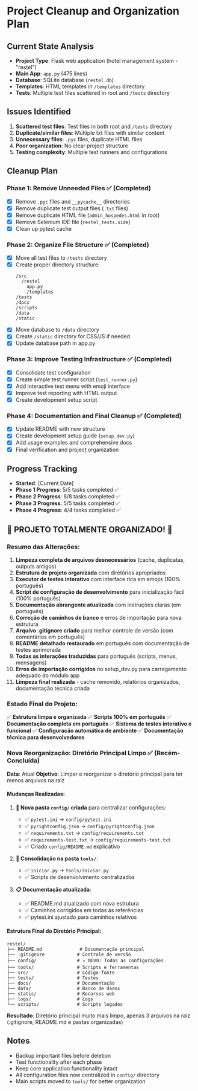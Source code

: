 # Project Cleanup and Organization Plan

## Current State Analysis
- **Project Type**: Flask web application (hotel management system - "restel")
- **Main App**: `app.py` (475 lines)
- **Database**: SQLite database (`restel.db`)
- **Templates**: HTML templates in `/templates` directory
- **Tests**: Multiple test files scattered in root and `/tests` directory

## Issues Identified
1. **Scattered test files**: Test files in both root and `/tests` directory
2. **Duplicate/similar files**: Multiple txt files with similar content
3. **Unnecessary files**: `.pyc` files, duplicate HTML files
4. **Poor organization**: No clear project structure
5. **Testing complexity**: Multiple test runners and configurations

## Cleanup Plan

### Phase 1: Remove Unneeded Files ✅ (Completed)
- [x] Remove `.pyc` files and `__pycache__` directories
- [x] Remove duplicate test output files (`.txt` files)
- [x] Remove duplicate HTML file (`admin_hospedes.html` in root)
- [x] Remove Selenium IDE file (`restel_tests.side`)
- [x] Clean up pytest cache

### Phase 2: Organize File Structure ✅ (Completed)
- [x] Move all test files to `/tests` directory
- [x] Create proper directory structure:
  ```
  /src
    /restel
      app.py
      /templates
  /tests
  /docs
  /scripts
  /data
  /static
  ```
- [x] Move database to `/data` directory
- [x] Create `/static` directory for CSS/JS if needed
- [x] Update database path in app.py

### Phase 3: Improve Testing Infrastructure ✅ (Completed)
- [x] Consolidate test configuration
- [x] Create simple test runner script (`test_runner.py`)
- [x] Add interactive test menu with emoji interface
- [x] Improve test reporting with HTML output
- [x] Create development setup script

### Phase 4: Documentation and Final Cleanup ✅ (Completed)
- [x] Update README with new structure
- [x] Create development setup guide (`setup_dev.py`)
- [x] Add usage examples and comprehensive docs
- [x] Final verification and project organization

## Progress Tracking
- **Started**: [Current Date]
- **Phase 1 Progress**: 5/5 tasks completed ✅
- **Phase 2 Progress**: 8/8 tasks completed ✅
- **Phase 3 Progress**: 5/5 tasks completed ✅
- **Phase 4 Progress**: 4/4 tasks completed ✅

## 🎉 PROJETO TOTALMENTE ORGANIZADO! 🎉

### Resumo das Alterações:
1. **Limpeza completa de arquivos desnecessários** (cache, duplicatas, outputs antigos)
2. **Estrutura de projeto organizada** com diretórios apropriados
3. **Executor de testes interativo** com interface rica em emojis (100% português)
4. **Script de configuração de desenvolvimento** para inicialização fácil (100% português)
5. **Documentação abrangente atualizada** com instruções claras (em português)
6. **Correção de caminhos de banco** e erros de importação para nova estrutura
7. **Arquivo .gitignore criado** para melhor controle de versão (com comentários em português)
8. **README detalhado restaurado** em português com documentação de testes aprimorada
9. **Todas as interações traduzidas** para português (scripts, menus, mensagens)
10. **Erros de importação corrigidos** no setup_dev.py para carregamento adequado do módulo app
11. **Limpeza final realizada** - cache removido, relatórios organizados, documentação técnica criada

### Estado Final do Projeto:
✅ **Estrutura limpa e organizada**
✅ **Scripts 100% em português**
✅ **Documentação completa em português**
✅ **Sistema de testes interativo e funcional**
✅ **Configuração automática de ambiente**
✅ **Documentação técnica para desenvolvedores**

### Nova Reorganização: Diretório Principal Limpo ✅ (Recém-Concluída)

**Data**: Atual
**Objetivo**: Limpar e reorganizar o diretório principal para ter menos arquivos na raiz

#### Mudanças Realizadas:

1. **📁 Nova pasta `config/` criada** para centralizar configurações:
   - ✅ `pytest.ini` → `config/pytest.ini`
   - ✅ `pyrightconfig.json` → `config/pyrightconfig.json`
   - ✅ `requirements.txt` → `config/requirements.txt`
   - ✅ `requirements-test.txt` → `config/requirements-test.txt`
   - ✅ Criado `config/README.md` explicativo

2. **🔧 Consolidação na pasta `tools/`**:
   - ✅ `iniciar.py` → `tools/iniciar.py`
   - ✅ Scripts de desenvolvimento centralizados

3. **📋 Documentação atualizada**:
   - ✅ README.md atualizado com nova estrutura
   - ✅ Caminhos corrigidos em todas as referências
   - ✅ pytest.ini ajustado para caminhos relativos

#### Estrutura Final do Diretório Principal:
```
restel/
├── README.md              # Documentação principal
├── .gitignore            # Controle de versão
├── config/               # ⭐ NOVO: Todas as configurações
├── tools/                # Scripts e ferramentas
├── src/                  # Código-fonte
├── tests/                # Testes
├── docs/                 # Documentação
├── data/                 # Banco de dados
├── static/               # Recursos web
├── logs/                 # Logs
└── scripts/              # Scripts legados
```

**Resultado**: Diretório principal muito mais limpo, apenas 3 arquivos na raiz (.gitignore, README.md e pastas organizadas)

## Notes
- Backup important files before deletion
- Test functionality after each phase
- Keep core application functionality intact
- All configuration files now centralized in `config/` directory
- Main scripts moved to `tools/` for better organization 
